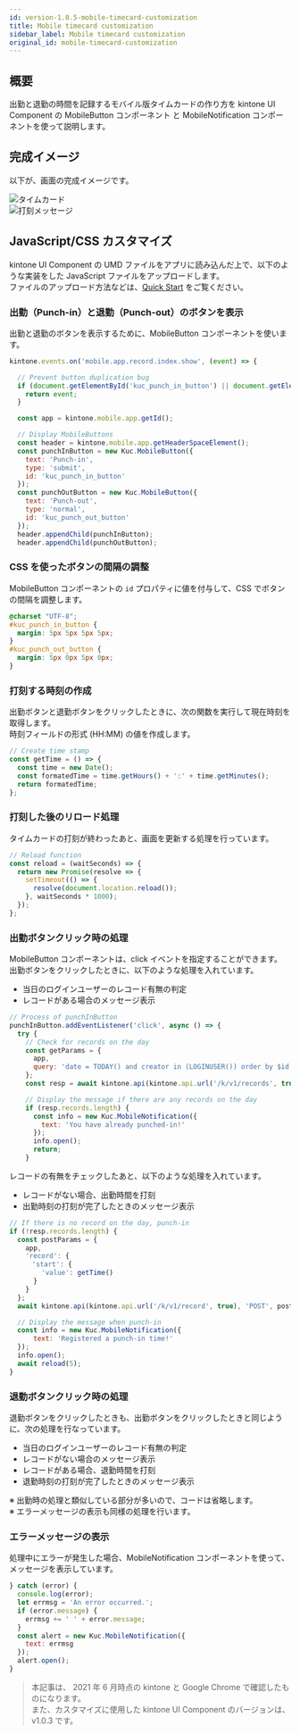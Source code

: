 ```yaml
---
id: version-1.0.5-mobile-timecard-customization
title: Mobile timecard customization
sidebar_label: Mobile timecard customization
original_id: mobile-timecard-customization
---
```


## 概要

出勤と退勤の時間を記録するモバイル版タイムカードの作り方を kintone UI Component の MobileButton コンポーネント と MobileNotification コンポーネントを使って説明します。

## 完成イメージ

以下が、画面の完成イメージです。

![タイムカード](assets/timecard.png)
<br>
![打刻メッセージ](assets/timecard_notification.png)

## JavaScript/CSS カスタマイズ

kintone UI Component の UMD ファイルをアプリに読み込んだ上で、以下のような実装をした JavaScript ファイルをアップロードします。<br>
ファイルのアップロード方法などは、[Quick Start](../getting-started/quick-start.md) をご覧ください。

### 出勤（Punch-in）と退勤（Punch-out）のボタンを表示

出勤と退勤のボタンを表示するために、MobileButton コンポーネントを使います。

```javascript
kintone.events.on('mobile.app.record.index.show', (event) => {

  // Prevent button duplication bug
  if (document.getElementById('kuc_punch_in_button') || document.getElementById('kuc_punch_out_button')) {
    return event;
  }

  const app = kintone.mobile.app.getId();

  // Display MobileButtons
  const header = kintone.mobile.app.getHeaderSpaceElement();
  const punchInButton = new Kuc.MobileButton({
    text: 'Punch-in',
    type: 'submit',
    id: 'kuc_punch_in_button'
  });
  const punchOutButton = new Kuc.MobileButton({
    text: 'Punch-out',
    type: 'normal',
    id: 'kuc_punch_out_button'
  });
  header.appendChild(punchInButton);
  header.appendChild(punchOutButton);
```

### CSS を使ったボタンの間隔の調整

MobileButton コンポーネントの `id` プロパティに値を付与して、CSS でボタンの間隔を調整します。

```css
@charset "UTF-8";
#kuc_punch_in_button {
  margin: 5px 5px 5px 5px;
}
#kuc_punch_out_button {
  margin: 5px 0px 5px 0px;
}
```

### 打刻する時刻の作成

出勤ボタンと退勤ボタンをクリックしたときに、次の関数を実行して現在時刻を取得します。<br>
時刻フィールドの形式 (HH:MM) の値を作成します。

```javascript
// Create time stamp
const getTime = () => {
  const time = new Date();
  const formatedTime = time.getHours() + ':' + time.getMinutes();
  return formatedTime;
};
```

### 打刻した後のリロード処理

タイムカードの打刻が終わったあと、画面を更新する処理を行っています。

```javascript
// Reload function
const reload = (waitSeconds) => {
  return new Promise(resolve => {
    setTimeout(() => {
      resolve(document.location.reload());
    }, waitSeconds * 1000);
  });
};
```

### 出勤ボタンクリック時の処理

MobileButton コンポーネントは、click イベントを指定することができます。<br>
出勤ボタンをクリックしたときに、以下のような処理を入れています。

- 当日のログインユーザーのレコード有無の判定
- レコードがある場合のメッセージ表示

```javascript
// Process of punchInButton
punchInButton.addEventListener('click', async () => {
  try {
    // Check for records on the day
    const getParams = {
      app,
      query: 'date = TODAY() and creator in (LOGINUSER()) order by $id desc limit 1 offset 0'
    };
    const resp = await kintone.api(kintone.api.url('/k/v1/records', true), 'GET', getParams);

    // Display the message if there are any records on the day
    if (resp.records.length) {
      const info = new Kuc.MobileNotification({
        text: 'You have already punched-in!'
      });
      info.open();
      return;
    }
```

レコードの有無をチェックしたあと、以下のような処理を入れています。

- レコードがない場合、出勤時間を打刻
- 出勤時刻の打刻が完了したときのメッセージ表示

```javascript
// If there is no record on the day, punch-in
if (!resp.records.length) {
  const postParams = {
    app,
    'record': {
    　'start': {
        'value': getTime()
      }
    }
  };
  await kintone.api(kintone.api.url('/k/v1/record', true), 'POST', postParams);

  // Display the message when punch-in
  const info = new Kuc.MobileNotification({
      text: 'Registered a punch-in time!'
  });
  info.open();
  await reload(5);
}
```

### 退勤ボタンクリック時の処理

退勤ボタンをクリックしたときも、出勤ボタンをクリックしたときと同じように、次の処理を行なっています。

- 当日のログインユーザーのレコード有無の判定
- レコードがない場合のメッセージ表示
- レコードがある場合、退勤時間を打刻
- 退勤時刻の打刻が完了したときのメッセージ表示

※ 出勤時の処理と類似している部分が多いので、コードは省略します。<br>
※ エラーメッセージの表示も同様の処理を行います。

### エラーメッセージの表示

処理中にエラーが発生した場合、MobileNotification コンポーネントを使って、メッセージを表示しています。

```javascript
} catch (error) {
  console.log(error);
  let errmsg = 'An error occurred.';
  if (error.message) {
    errmsg += ' ' + error.message;
  }
  const alert = new Kuc.MobileNotification({
    text: errmsg
  });
  alert.open();
}
```

> 本記事は、 2021 年 6 月時点の kintone と Google Chrome で確認したものになります。<br>
> また、カスタマイズに使用した kintone UI Component のバージョンは、v1.0.3 です。